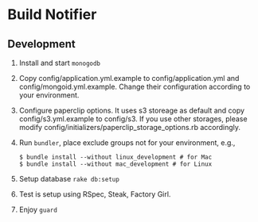 Build Notifier
==============

Development
-----------

1.  Install and start `monogodb`
2.  Copy config/application.yml.example to config/application.yml and config/mongoid.yml.example. Change their configuration according to your environment. 
3.  Configure paperclip options. It uses s3 storeage as default and copy config/s3.yml.example to config/s3. If you use other storages, please modify config/initializers/paperclip_storage_options.rb accordingly.
4.  Run `bundler`, place exclude groups not for your environment, e.g.,

        $ bundle install --without linux_development # for Mac
        $ bundle install --without mac_development # for Linux

5.  Setup database `rake db:setup`
6.  Test is setup using RSpec, Steak, Factory Girl.
7.  Enjoy `guard`

